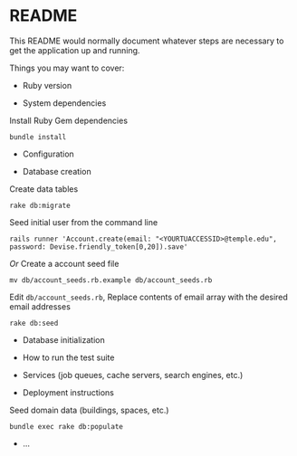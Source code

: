 # README

This README would normally document whatever steps are necessary to get the
application up and running.

Things you may want to cover:

* Ruby version

* System dependencies

Install Ruby Gem dependencies

`bundle install`

* Configuration

* Database creation

Create data tables

`rake db:migrate`

Seed initial user from the command line

`rails runner 'Account.create(email: "<YOURTUACCESSID>@temple.edu", password: Devise.friendly_token[0,20]).save'`

*Or* Create a account seed file 

`mv db/account_seeds.rb.example db/account_seeds.rb`

Edit `db/account_seeds.rb`, Replace contents of email array with the desired email addresses

`rake db:seed`

* Database initialization

* How to run the test suite

* Services (job queues, cache servers, search engines, etc.)

* Deployment instructions

Seed domain data (buildings, spaces, etc.)

`bundle exec rake db:populate`

* ...
